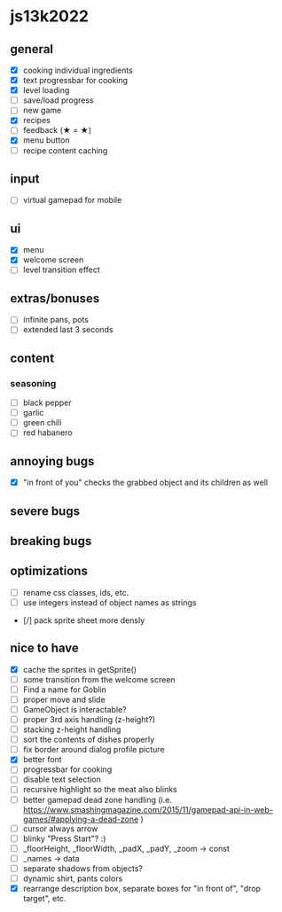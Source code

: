 # js13k2022

## general
- [x] cooking individual ingredients
- [x] text progressbar for cooking
- [x] level loading
- [ ] save/load progress
- [ ] new game
- [x] recipes
- [ ] feedback (★ = &starf;)
- [x] menu button
- [ ] recipe content caching

## input
- [ ] virtual gamepad for mobile

## ui
- [x] menu
- [x] welcome screen
- [ ] level transition effect

## extras/bonuses
- [ ] infinite pans, pots
- [ ] extended last 3 seconds

## content
### seasoning
- [ ] black pepper
- [ ] garlic
- [ ] green chili
- [ ] red habanero

## annoying bugs
- [x] "in front of you" checks the grabbed object and its children as well

## severe bugs

## breaking bugs

## optimizations
- [ ] rename css classes, ids, etc.
- [ ] use integers instead of object names as strings
- [/] pack sprite sheet more densly

## nice to have
- [x] cache the sprites in getSprite()
- [ ] some transition from the welcome screen
- [ ] Find a name for Goblin
- [ ] proper move and slide
- [ ] GameObject is interactable?
- [ ] proper 3rd axis handling (z-height?)
- [ ] stacking z-height handling
- [ ] sort the contents of dishes properly
- [ ] fix border around dialog profile picture
- [x] better font
- [ ] progressbar for cooking
- [ ] disable text selection
- [ ] recursive highlight so the meat also blinks
- [ ] better gamepad dead zone handling (i.e. https://www.smashingmagazine.com/2015/11/gamepad-api-in-web-games/#applying-a-dead-zone )
- [ ] cursor always arrow
- [ ] blinky "Press Start"? :)
- [ ] _floorHeight, _floorWidth, _padX, _padY, _zoom -> const
- [ ] _names -> data
- [ ] separate shadows from objects?
- [ ] dynamic shirt, pants colors
- [x] rearrange description box, separate boxes for "in front of", "drop target", etc.
